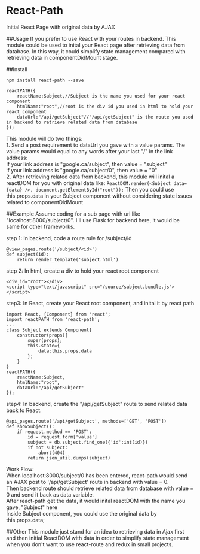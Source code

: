 # React-Path
Initial React Page with original data by AJAX

##Usage
If you prefer to use React with your routes in backend. This module could be used to inital your React page after retrieving data from database. In this way, it could simplify state management compared with retrieving data in componentDidMount stage.

##Install
```
npm install react-path --save
```
```
reactPATH({
	reactName:Subject,//Subject is the name you used for your react component
	htmlName:"root",//root is the div id you used in html to hold your react component
	dataUrl:"/api/getSubject"//"/api/getSubject" is the route you used in backend to retrieve related data from database
});
```
This module will do two things:<br />
    1. Send a post requirement to dataUrl you gave with a value params. The value params would equal to any words after your last "/" in the link address:<br />
        If your link address is "google.ca/subject", then value = "subject" <br />
        if your link address is "google.ca/subject/0", then value = "0" <br />
    2. After retrieving related data from backend, this module will inital a reactDOM for you with original data like:
    ```
    ReactDOM.render(<Subject data={data} />, document.getElementById("root"));
    ```
    Then you could use this.props.data in your Subject component without considering state issues related to componentDidMount
    

##Example
Assume coding for a sub page with url like "localhost:8000/subject/0". I'll use Flask for backend here, it would be same for other frameworks.

step 1: In backend, code a route rule for /subject/id
```
@view_pages.route('/subject/<id>')
def subject(id):
    return render_template('subject.html')
```

step 2: In html, create a div to hold your react root component
```
<div id="root"></div>
<script type="text/javascript" src="/source/subject.bundle.js"></script>
```

step3: In React, create your React root component, and inital it by react path
```
import React, {Component} from 'react';
import reactPATH from 'react-path';
...
class Subject extends Component{
    constructor(props){
		super(props);
		this.state={
			data:this.props.data
		};
	}
}
reactPATH({
	reactName:Subject,
	htmlName:"root",
	dataUrl:"/api/getSubject"
});
```

step4: In backend, create the "/api/getSubject" route to send related data back to React.
```
@api_pages.route('/api/getSubject', methods=['GET', 'POST'])
def showSubject():
    if request.method == 'POST':
        id = request.form['value']
        subject = db.subject.find_one({'id':int(id)})
        if not subject:
            abort(404)
        return json_util.dumps(subject)
```

Work Flow:<br />
    When localhost:8000/subject/0 has been entered, react-path would send an AJAX post to '/api/getSubject' route in backend with value = 0. <br />
    Then backend route should retrieve related data from database with value = 0 and send it back as data variable. <br />
    After react-path get the data, it would inital reactDOM with the name you gave, "Subject" here <br />
    Inside Subject component, you could use the original data by this.props.data;

##Other
This module just stand for an idea to retrieving data in Ajax first and then initial ReactDOM with data in order to simplify state management when you don't want to use react-route and redux in small projects.
